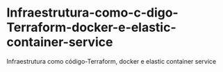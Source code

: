 # Infraestrutura-como-c-digo-Terraform-docker-e-elastic-container-service
Infraestrutura como código-Terraform, docker e elastic container service

